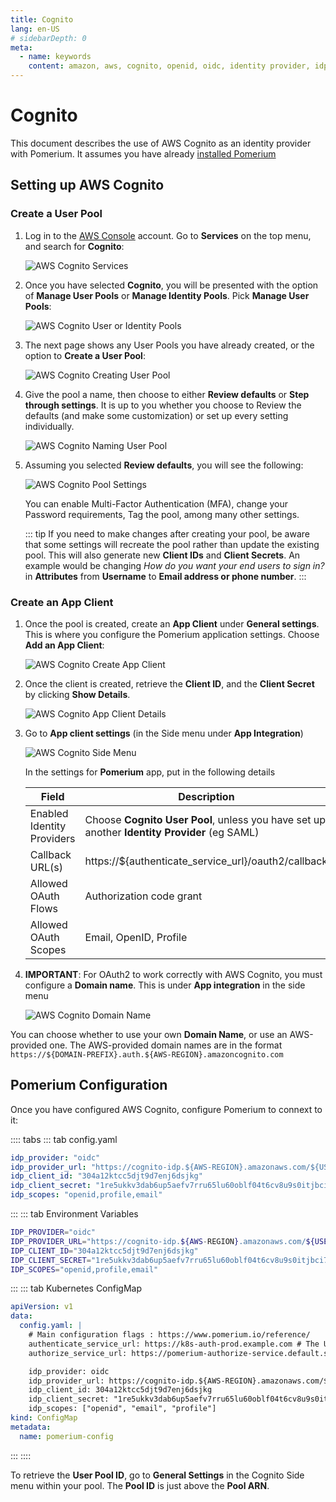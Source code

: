 ```yaml
---
title: Cognito
lang: en-US
# sidebarDepth: 0
meta:
  - name: keywords
    content: amazon, aws, cognito, openid, oidc, identity provider, idp
---
```


# Cognito

This document describes the use of AWS Cognito as an identity provider with Pomerium. It assumes you have already [installed Pomerium](/install/)

## Setting up AWS Cognito

### Create a User Pool

1. Log in to the [AWS Console](https://console.aws.amazon.com) account. Go to **Services** on the top menu, and search for **Cognito**:

   ![AWS Cognito Services](./img/cognito/cognito-service.png)

1. Once you have selected **Cognito**, you will be presented with the option of **Manage User Pools** or **Manage Identity Pools**. Pick **Manage User Pools**:

   ![AWS Cognito User or Identity Pools](./img/cognito/cognito-pools.png)

1. The next page shows any User Pools you have already created, or the option to **Create a User Pool**:

   ![AWS Cognito Creating User Pool](./img/cognito/cognito-create-pool.png)

1. Give the pool a name, then choose to either **Review defaults** or **Step through settings**. It is up to you whether you choose to Review the defaults (and make some customization) or set up every setting individually.

   ![AWS Cognito Naming User Pool](./img/cognito/cognito-user-pool-name.png)

1. Assuming you selected **Review defaults**, you will see the following:

   ![AWS Cognito Pool Settings](./img/cognito/cognito-pool-settings.png)

   You can enable Multi-Factor Authentication (MFA), change your Password requirements, Tag the pool, among many other settings.

   ::: tip
   If you need to make changes after creating your pool, be aware that some settings will recreate the pool rather than update the existing pool. This will also generate new **Client IDs** and **Client Secrets**. An example would be changing _How do you want your end users to sign in?_ in **Attributes** from **Username** to **Email address or phone number**.
   :::

### Create an App Client

1. Once the pool is created, create an **App Client** under **General settings**. This is where you configure the Pomerium application settings. Choose **Add an App Client**:

   ![AWS Cognito Create App Client](./img/cognito/cognito-app-client-create.png)

1. Once the client is created, retrieve the **Client ID**, and the **Client Secret** by clicking **Show Details**.

   ![AWS Cognito App Client Details](./img/cognito/cognito-app-client-details.png)

1. Go to **App client settings** (in the Side menu under **App Integration**)

   ![AWS Cognito Side Menu](./img/cognito/cognito-side-menu.png)

   In the settings for **Pomerium** app, put in the following details

   | **Field**                  | **Description**                                                                              |
   | -------------------------- | -------------------------------------------------------------------------------------------- |
   | Enabled Identity Providers | Choose **Cognito User Pool**, unless you have set up another **Identity Provider** (eg SAML) |
   | Callback URL(s)            | https://${authenticate_service_url}/oauth2/callback                                          |
   | Allowed OAuth Flows        | Authorization code grant                                                                     |
   | Allowed OAuth Scopes       | Email, OpenID, Profile                                                                       |

1. **IMPORTANT**: For OAuth2 to work correctly with AWS Cognito, you must configure a **Domain name**. This is under **App integration** in the side menu

   ![AWS Cognito Domain Name](./img/cognito/cognito-domain-name.png)

You can choose whether to use your own **Domain Name**, or use an AWS-provided one. The AWS-provided domain names are in the format `https://${DOMAIN-PREFIX}.auth.${AWS-REGION}.amazoncognito.com`

## Pomerium Configuration

Once you have configured AWS Cognito, configure Pomerium to connext to it:

:::: tabs
::: tab config.yaml
```yaml
idp_provider: "oidc"
idp_provider_url: "https://cognito-idp.${AWS-REGION}.amazonaws.com/${USER-POOL-ID}"
idp_client_id: "304a12ktcc5djt9d7enj6dsjkg"
idp_client_secret: "1re5ukkv3dab6up5aefv7rru65lu60oblf04t6cv8u9s0itjbci7"
idp_scopes: "openid,profile,email"
```
:::
::: tab Environment Variables
```bash
IDP_PROVIDER="oidc"
IDP_PROVIDER_URL="https://cognito-idp.${AWS-REGION}.amazonaws.com/${USER-POOL-ID}"
IDP_CLIENT_ID="304a12ktcc5djt9d7enj6dsjkg"
IDP_CLIENT_SECRET="1re5ukkv3dab6up5aefv7rru65lu60oblf04t6cv8u9s0itjbci7"
IDP_SCOPES="openid,profile,email"
```
:::
::: tab Kubernetes ConfigMap
```yaml
apiVersion: v1
data:
  config.yaml: |
    # Main configuration flags : https://www.pomerium.io/reference/
    authenticate_service_url: https://k8s-auth-prod.example.com # The URL you have set up for the Pomerium Authentication service
    authorize_service_url: https://pomerium-authorize-service.default.svc.cluster.local

    idp_provider: oidc
    idp_provider_url: https://cognito-idp.${AWS-REGION}.amazonaws.com/${USER_POOL_ID}
    idp_client_id: 304a12ktcc5djt9d7enj6dsjkg
    idp_client_secret: "1re5ukkv3dab6up5aefv7rru65lu60oblf04t6cv8u9s0itjbci7"
    idp_scopes: ["openid", "email", "profile"]
kind: ConfigMap
metadata:
  name: pomerium-config
```
:::
::::

To retrieve the **User Pool ID**, go to **General Settings** in the Cognito Side menu within your pool. The **Pool ID** is just above the **Pool ARN**.
